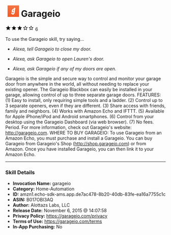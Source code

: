 # &nbsp;<img src="skill_icon" alt="Garageio icon" width="36"> Garageio
![3 stars](../../images/ic_star_black_18dp_1x.png)![3 stars](../../images/ic_star_black_18dp_1x.png)![3 stars](../../images/ic_star_black_18dp_1x.png)![3 stars](../../images/ic_star_border_black_18dp_1x.png)![3 stars](../../images/ic_star_border_black_18dp_1x.png) 6

To use the Garageio skill, try saying...

* *Alexa, tell Garageio to close my door.*

* *Alexa, ask Garageio to open Lauren's door.*

* *Alexa, ask Garageio if any of my doors are open.*

Garageio is the simple and secure way to control and monitor your garage door from anywhere in the world, all without needing to replace your existing opener. The Garageio Blackbox can easily be installed in your garage, allowing control of up to three separate garage doors. FEATURES:  (1) Easy to install, only requiring simple tools and a ladder. (2) Control up to 3 separate openers, even if they are different.  (3) Share access with friends, family and neighbors. (4) Works with Amazon Echo and IFTTT. (5) Available for Apple iPhone/iPod and Android smartphones. (6) Control from your desktop using the Garageio Dashboard (via web browser). (7) No fees. Period. For more information, check out Garageio's website: http://garageio.com. WHERE TO BUY GARAGEIO:  To use Garageio from an Amazon Echo, you must purchase and install a Garageio. You can buy Garageio from Garageio's Shop (http://shop.garageio.com) or from Amazon. Once you have installed Garageio, you can then link it to your Amazon Echo.

***

### Skill Details

* **Invocation Name:** garageio
* **Category:** Home-Automation
* **ID:** amzn1.echo-sdk-ams.app.de7ac478-8b20-40db-83fe-ea16a7755c1c
* **ASIN:** B017OBI3AQ
* **Author:** Alottazs Labs, LLC
* **Release Date:** November 6, 2015 @ 14:07:58
* **Privacy Policy:** https://garageio.com/privacy
* **Terms of Use:** https://garageio.com/terms
* **In-App Purchasing:** No
